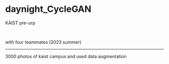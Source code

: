 # daynight_CycleGAN
KAIST pre-urp 

<br>

with four teammates (2023 summer)

<hr>

3000 photos of kaist campus and used data augmentation
